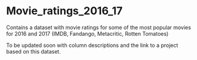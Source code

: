 # Movie_ratings_2016_17
Contains a dataset with movie ratings for some of the most popular movies for 2016 and 2017 (IMDB, Fandango, Metacritic, Rotten Tomatoes)

To be updated soon with column descriptions and the link to a project based on this dataset. 
